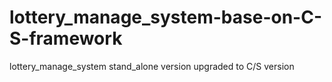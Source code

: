# lottery_manage_system-base-on-C-S-framework
lottery_manage_system stand_alone version upgraded to C/S version
